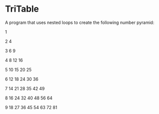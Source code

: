# TriTable

A program that uses nested loops to create the following number pyramid:

1

2 4

3 6 9

4 8 12 16

5 10 15 20 25

6 12 18 24 30 36

7 14 21 28 35 42 49

8 16 24 32 40 48 56 64

9 18 27 36 45 54 63 72 81
